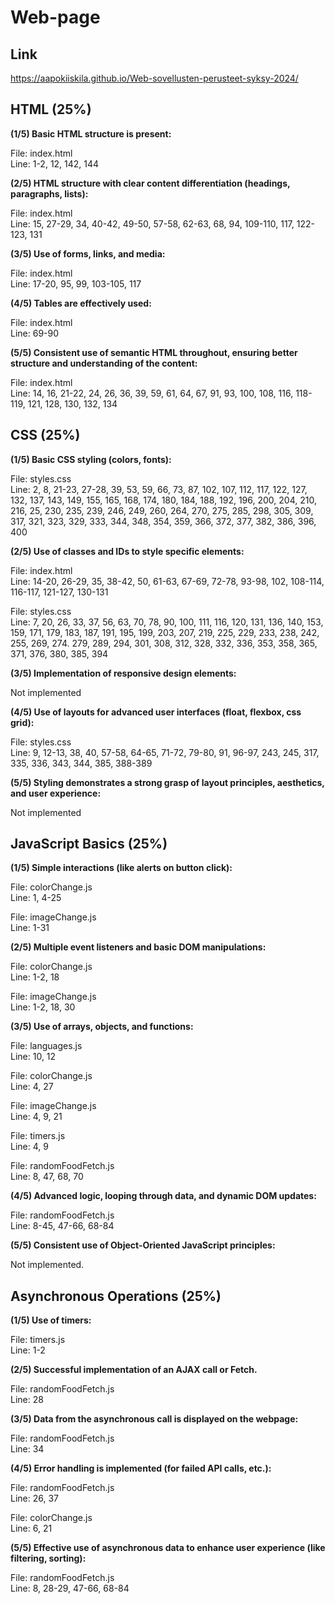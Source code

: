 # Web-page

## Link

https://aapokiiskila.github.io/Web-sovellusten-perusteet-syksy-2024/

## HTML (25%)

**(1/5) Basic HTML structure is present:**

File: index.html<br/>
Line: 1-2, 12, 142, 144

**(2/5) HTML structure with clear content differentiation (headings, paragraphs, lists):**

File: index.html<br/>
Line: 15, 27-29, 34, 40-42, 49-50, 57-58, 62-63, 68, 94, 109-110, 117, 122-123, 131

**(3/5) Use of forms, links, and media:**

File: index.html<br/>
Line: 17-20, 95, 99, 103-105, 117

 **(4/5) Tables are effectively used:**

 File: index.html<br/>
 Line: 69-90

 **(5/5) Consistent use of semantic HTML throughout, ensuring better structure and understanding of the content:**

 File: index.html<br/>
 Line: 14, 16, 21-22, 24, 26, 36, 39, 59, 61, 64, 67, 91, 93, 100, 108, 116, 118-119, 121, 128, 130, 132, 134

## CSS (25%)

**(1/5) Basic CSS styling (colors, fonts):**

File: styles.css<br/>
Line: 2, 8, 21-23, 27-28, 39, 53, 59, 66, 73, 87, 102, 107, 112, 117, 122, 127, 132, 137, 143, 149, 155, 165, 168, 174, 180, 184, 188, 192, 196, 200, 204, 210, 216, 25, 230, 235, 239, 246, 249, 260, 264, 270, 275, 285, 298, 305, 309, 317, 321, 323, 329, 333, 344, 348, 354, 359, 366, 372, 377, 382, 386, 396, 400

**(2/5) Use of classes and IDs to style specific elements:**

File: index.html<br/>
Line: 14-20, 26-29, 35, 38-42, 50, 61-63, 67-69, 72-78, 93-98, 102, 108-114, 116-117, 121-127, 130-131<br/>

File: styles.css<br/>
Line: 7, 20, 26, 33, 37, 56, 63, 70, 78, 90, 100, 111, 116, 120, 131, 136, 140, 153, 159, 171, 179, 183, 187, 191, 195, 199, 203, 207, 219, 225, 229, 233, 238, 242, 255, 269, 274. 279, 289, 294, 301, 308, 312, 328, 332, 336, 353, 358, 365, 371, 376, 380, 385, 394

**(3/5) Implementation of responsive design elements:**

Not implemented<br/>

**(4/5) Use of layouts for advanced user interfaces (float, flexbox, css grid):**

File: styles.css<br/>
Line: 9, 12-13, 38, 40, 57-58, 64-65, 71-72, 79-80, 91, 96-97, 243, 245, 317, 335, 336, 343, 344, 385, 388-389

**(5/5) Styling demonstrates a strong grasp of layout principles, aesthetics, and user experience:**

Not implemented<br/>

## JavaScript Basics (25%)

**(1/5) Simple interactions (like alerts on button click):**

File: colorChange.js<br/>
Line: 1, 4-25<br/>

File: imageChange.js<br/>
Line: 1-31

**(2/5) Multiple event listeners and basic DOM manipulations:**

File: colorChange.js<br/>
Line: 1-2, 18<br/>

File: imageChange.js<br/>
Line: 1-2, 18, 30

**(3/5) Use of arrays, objects, and functions:**

File: languages.js<br/>
Line: 10, 12<br/>

File: colorChange.js<br/>
Line: 4, 27<br/>

File: imageChange.js<br/>
Line: 4, 9, 21<br/>

File: timers.js<br/>
Line: 4, 9<br/>

File: randomFoodFetch.js<br/>
Line: 8, 47, 68, 70

**(4/5) Advanced logic, looping through data, and dynamic DOM updates:**

File: randomFoodFetch.js<br/>
Line: 8-45, 47-66, 68-84

**(5/5) Consistent use of Object-Oriented JavaScript principles:**

Not implemented.

## Asynchronous Operations (25%)

**(1/5) Use of timers:**

File: timers.js<br/>
Line: 1-2

**(2/5) Successful implementation of an AJAX call or Fetch.**

File: randomFoodFetch.js<br/>
Line: 28

**(3/5) Data from the asynchronous call is displayed on the webpage:**

File: randomFoodFetch.js<br/>
Line: 34

**(4/5) Error handling is implemented (for failed API calls, etc.):**

File: randomFoodFetch.js<br/>
Line: 26, 37<br/>

File: colorChange.js<br/>
Line: 6, 21

**(5/5) Effective use of asynchronous data to enhance user experience (like filtering, sorting):**

File: randomFoodFetch.js<br/>
Line: 8, 28-29, 47-66, 68-84